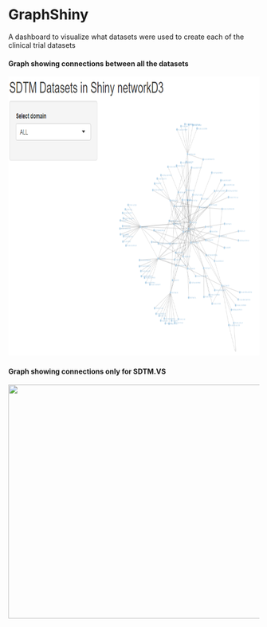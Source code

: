 # GraphShiny
 A dashboard to visualize what datasets were used to create each of the clinical trial datasets

#### Graph showing connections between all the datasets
<img  width="780" height="560" src="https://github.com/mbalcerzak/GraphShiny/blob/master/img/shiny_graph.png">

#### Graph showing connections only for SDTM.VS
<img  width="850" height="470" src="https://github.com/mbalcerzak/GraphShiny/blob/master/Data/shiny_graph_vs.png">

